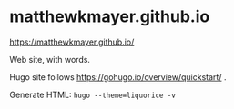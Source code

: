 # matthewkmayer.github.io

https://matthewkmayer.github.io/

Web site, with words.

Hugo site follows https://gohugo.io/overview/quickstart/ .

Generate HTML: `hugo --theme=liquorice -v`

